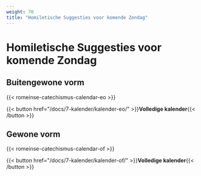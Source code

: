 ```yaml
---
weight: 70
title: "Homiletische Suggesties voor komende Zondag"
---
```


# Homiletische Suggesties voor komende Zondag

## Buitengewone vorm

{{< romeinse-catechismus-calendar-eo >}}

{{< button href="/docs/7-kalender/kalender-eo/" >}}**Volledige kalender**{{< /button >}}

## Gewone vorm

{{< romeinse-catechismus-calendar-of >}}

{{< button href="/docs/7-kalender/kalender-of/" >}}**Volledige kalender**{{< /button >}}


